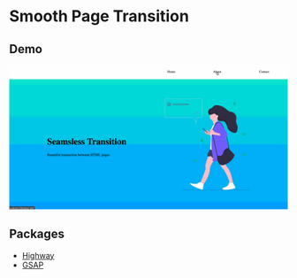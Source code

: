 # Smooth Page Transition

## Demo

![demo](demo.gif)

## Packages
- [Highway](https://highway.js.org/)
- [GSAP](https://greensock.com/gsap/)